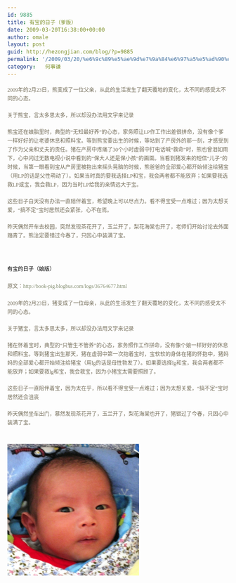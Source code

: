 ```yaml
---
id: 9885
title: 有宝的日子（爹版）
date: 2009-03-20T16:38:00+00:00
author: omale
layout: post
guid: http://hezongjian.com/blog/?p=9885
permalink: '/2009/03/20/%e6%9c%89%e5%ae%9d%e7%9a%84%e6%97%a5%e5%ad%90%ef%bc%88%e7%88%b9%e7%89%88%ef%bc%89/'
category:   何事谦  
---
```

<span class="Apple-style-span" style="LINE-HEIGHT: 19px; FONT-FAMILY: Verdana; COLOR: rgb(116,109,89); FONT-SIZE: 12px">  </span>

<p style="BORDER-BOTTOM-STYLE: none; PADDING-BOTTOM: 0px; BORDER-RIGHT-STYLE: none; LIST-STYLE-TYPE: none; MARGIN: 0px auto 18px; PADDING-LEFT: 0px; PADDING-RIGHT: 0px; BORDER-TOP-STYLE: none; BORDER-LEFT-STYLE: none; PADDING-TOP: 0px">
   
</p>

<p style="BORDER-BOTTOM-STYLE: none; PADDING-BOTTOM: 0px; BORDER-RIGHT-STYLE: none; LIST-STYLE-TYPE: none; MARGIN: 0px auto 18px; PADDING-LEFT: 0px; PADDING-RIGHT: 0px; BORDER-TOP-STYLE: none; BORDER-LEFT-STYLE: none; PADDING-TOP: 0px">
  <span class="Apple-style-span" style="LINE-HEIGHT: 19px; FONT-FAMILY: Verdana; COLOR: rgb(116,109,89); FONT-SIZE: 12px">2009年的2月23日，熊变成了一位父亲，从此的生活发生了翻天覆地的变化，太不同的感受太不同的心态。</span>
</p>

<p style="BORDER-BOTTOM-STYLE: none; PADDING-BOTTOM: 0px; BORDER-RIGHT-STYLE: none; LIST-STYLE-TYPE: none; MARGIN: 0px auto 18px; PADDING-LEFT: 0px; PADDING-RIGHT: 0px; BORDER-TOP-STYLE: none; BORDER-LEFT-STYLE: none; PADDING-TOP: 0px">
  <span class="Apple-style-span" style="LINE-HEIGHT: 19px; FONT-FAMILY: Verdana; COLOR: rgb(116,109,89); FONT-SIZE: 12px">关于熊宝，言太多思太多，所以却没办法用文字来记录</span>
</p>

<p style="BORDER-BOTTOM-STYLE: none; PADDING-BOTTOM: 0px; BORDER-RIGHT-STYLE: none; LIST-STYLE-TYPE: none; MARGIN: 0px auto 18px; PADDING-LEFT: 0px; PADDING-RIGHT: 0px; BORDER-TOP-STYLE: none; BORDER-LEFT-STYLE: none; PADDING-TOP: 0px">
  <span class="Apple-style-span" style="LINE-HEIGHT: 19px; FONT-FAMILY: Verdana; COLOR: rgb(116,109,89); FONT-SIZE: 12px">熊宝还在娘胎里时，典型的&ldquo;无知最好养&rdquo;的心态，家务照让LP作工作出差很拼命，没有像个爹一样好好的让老婆休息和照料宝。等到熊宝要出生的时候，等站到了产房外的那一刻，才感受到了作为父亲和丈夫的责任。猪在产房中疼痛了30个小时虚弱中打电话喊&ldquo;救命&rdquo;时，熊也曾泪如雨下，心中闪过无数电视小说中看到的&ldquo;保大人还是保小孩&rdquo;的画面。当看到猪发来的短信&ldquo;儿子&rdquo;的时候，当第一眼看到宝从产房里被抱出来摇头晃脑的时候，熊爸爸的全部爱心都开始倾注给猪宝（用LP的话是父性萌动了）。如果当时真的要我选择LP和宝，我会两者都不能放弃；如果要我选救LP或宝，我会救LP，因为当时LP给我的亲情远大于宝。</span>
</p>

<p style="BORDER-BOTTOM-STYLE: none; PADDING-BOTTOM: 0px; BORDER-RIGHT-STYLE: none; LIST-STYLE-TYPE: none; MARGIN: 0px auto 18px; PADDING-LEFT: 0px; PADDING-RIGHT: 0px; BORDER-TOP-STYLE: none; BORDER-LEFT-STYLE: none; PADDING-TOP: 0px">
  <span class="Apple-style-span" style="LINE-HEIGHT: 19px; FONT-FAMILY: Verdana; COLOR: rgb(116,109,89); FONT-SIZE: 12px">这些日子白天没有办法一直陪伴着宝，希望晚上可以尽点力。看不得宝受一点难过；因为太想关爱，&ldquo;搞不定&rdquo;宝时居然还会紧张，心不在焉。</span>
</p>

<p style="BORDER-BOTTOM-STYLE: none; PADDING-BOTTOM: 0px; BORDER-RIGHT-STYLE: none; LIST-STYLE-TYPE: none; MARGIN: 0px auto 18px; PADDING-LEFT: 0px; PADDING-RIGHT: 0px; BORDER-TOP-STYLE: none; BORDER-LEFT-STYLE: none; PADDING-TOP: 0px">
  <span class="Apple-style-span" style="LINE-HEIGHT: 19px; FONT-FAMILY: Verdana; COLOR: rgb(116,109,89); FONT-SIZE: 12px">昨天偶然开车去校园，突然发现茶花开了，玉兰开了，梨花海棠也开了，老师们开始讨论去外面踏青了。熊注定要错过今春了，只因心中装满了宝。</span>
</p>

 

<p style="BORDER-BOTTOM-STYLE: none; PADDING-BOTTOM: 0px; BORDER-RIGHT-STYLE: none; LIST-STYLE-TYPE: none; MARGIN: 0px auto 18px; PADDING-LEFT: 0px; PADDING-RIGHT: 0px; BORDER-TOP-STYLE: none; BORDER-LEFT-STYLE: none; PADDING-TOP: 0px">
  <span class="Apple-style-span" style="LINE-HEIGHT: 19px; FONT-FAMILY: Verdana; COLOR: rgb(116,109,89); FONT-SIZE: 12px"><br /> </span>
</p>

<p style="BORDER-BOTTOM-STYLE: none; PADDING-BOTTOM: 0px; BORDER-RIGHT-STYLE: none; LIST-STYLE-TYPE: none; MARGIN: 0px auto 18px; PADDING-LEFT: 0px; PADDING-RIGHT: 0px; BORDER-TOP-STYLE: none; BORDER-LEFT-STYLE: none; PADDING-TOP: 0px">
  <span class="Apple-style-span" style="LINE-HEIGHT: 19px; FONT-FAMILY: Verdana; COLOR: rgb(116,109,89); FONT-SIZE: 12px"><span class="Apple-style-span" style="LINE-HEIGHT: 21px"><span class="Apple-style-span" style="LINE-HEIGHT: normal; FONT-FAMILY: Arial; WHITE-SPACE: pre; COLOR: rgb(0,0,0)">有宝的日子（娘版）</span></span></span>
</p>

<p style="BORDER-BOTTOM-STYLE: none; PADDING-BOTTOM: 0px; BORDER-RIGHT-STYLE: none; LIST-STYLE-TYPE: none; MARGIN: 0px auto 18px; PADDING-LEFT: 0px; PADDING-RIGHT: 0px; BORDER-TOP-STYLE: none; BORDER-LEFT-STYLE: none; PADDING-TOP: 0px">
  <span class="Apple-style-span" style="LINE-HEIGHT: 19px; FONT-FAMILY: Verdana; COLOR: rgb(116,109,89); FONT-SIZE: 12px"><span class="Apple-style-span" style="LINE-HEIGHT: 21px">原文：<a href="http://book-pig.blogbus.com/logs/36764677.html" style="POSITION: static !important; BORDER-BOTTOM-STYLE: none; PADDING-BOTTOM: 0px; BORDER-RIGHT-STYLE: none; LIST-STYLE-TYPE: none; MARGIN: 0px; PADDING-LEFT: 0px; PADDING-RIGHT: 0px; BORDER-TOP-STYLE: none; COLOR: rgb(131,141,111); BORDER-LEFT-STYLE: none; TEXT-DECORATION: none; PADDING-TOP: 0px">http://book-pig.blogbus.com/logs/36764677.html</a></span></span>
</p>

<p style="BORDER-BOTTOM-STYLE: none; PADDING-BOTTOM: 0px; BORDER-RIGHT-STYLE: none; LIST-STYLE-TYPE: none; MARGIN: 0px auto 18px; PADDING-LEFT: 0px; PADDING-RIGHT: 0px; BORDER-TOP-STYLE: none; BORDER-LEFT-STYLE: none; PADDING-TOP: 0px">
  <span class="Apple-style-span" style="LINE-HEIGHT: 19px; FONT-FAMILY: Verdana; COLOR: rgb(116,109,89); FONT-SIZE: 12px">2009年的2月23日，猪变成了一位母亲，从此的生活发生了翻天覆地的变化，太不同的感受太不同的心态。</span>
</p>

<p style="BORDER-BOTTOM-STYLE: none; PADDING-BOTTOM: 0px; BORDER-RIGHT-STYLE: none; LIST-STYLE-TYPE: none; MARGIN: 0px auto 18px; PADDING-LEFT: 0px; PADDING-RIGHT: 0px; BORDER-TOP-STYLE: none; BORDER-LEFT-STYLE: none; PADDING-TOP: 0px">
  <span class="Apple-style-span" style="LINE-HEIGHT: 19px; FONT-FAMILY: Verdana; COLOR: rgb(116,109,89); FONT-SIZE: 12px">关于猪宝，言太多思太多，所以却没办法用文字来记录</span>
</p>

<p style="BORDER-BOTTOM-STYLE: none; PADDING-BOTTOM: 0px; BORDER-RIGHT-STYLE: none; LIST-STYLE-TYPE: none; MARGIN: 0px auto 18px; PADDING-LEFT: 0px; PADDING-RIGHT: 0px; BORDER-TOP-STYLE: none; BORDER-LEFT-STYLE: none; PADDING-TOP: 0px">
  <span class="Apple-style-span" style="LINE-HEIGHT: 19px; FONT-FAMILY: Verdana; COLOR: rgb(116,109,89); FONT-SIZE: 12px">猪在怀着宝时，典型的&ldquo;只管生不管养&rdquo;的心态，家务照作工作拼命，没有像个娘一样好好的休息和照料宝。等到猪宝出生那天，猪在虚弱中第一次抱着宝时，宝软软的身体在猪的怀抱中，猪妈妈的全部爱心都开始倾注给猪宝（用lg的话是母性勃发了）。如果要选择lg和宝，我会两者都不能放弃；如果要救lg和宝，我会救宝，因为小猪宝太需要照顾了。</span>
</p>

<p style="BORDER-BOTTOM-STYLE: none; PADDING-BOTTOM: 0px; BORDER-RIGHT-STYLE: none; LIST-STYLE-TYPE: none; MARGIN: 0px auto 18px; PADDING-LEFT: 0px; PADDING-RIGHT: 0px; BORDER-TOP-STYLE: none; BORDER-LEFT-STYLE: none; PADDING-TOP: 0px">
  <span class="Apple-style-span" style="LINE-HEIGHT: 19px; FONT-FAMILY: Verdana; COLOR: rgb(116,109,89); FONT-SIZE: 12px">这些日子一直陪伴着宝，因为太在乎，所以看不得宝受一点难过；因为太想关爱，&ldquo;搞不定&rdquo;宝时居然还会沮丧</span>
</p>

<p style="BORDER-BOTTOM-STYLE: none; PADDING-BOTTOM: 0px; BORDER-RIGHT-STYLE: none; LIST-STYLE-TYPE: none; MARGIN: 0px auto 18px; PADDING-LEFT: 0px; PADDING-RIGHT: 0px; BORDER-TOP-STYLE: none; BORDER-LEFT-STYLE: none; PADDING-TOP: 0px">
  <span class="Apple-style-span" style="LINE-HEIGHT: 19px; FONT-FAMILY: Verdana; COLOR: rgb(116,109,89); FONT-SIZE: 12px">昨天偶然坐车出门，慕然发现茶花开了，玉兰开了，梨花海棠也开了，猪错过了今春，只因心中装满了宝。</span>
</p>

<p style="BORDER-BOTTOM-STYLE: none; PADDING-BOTTOM: 0px; BORDER-RIGHT-STYLE: none; LIST-STYLE-TYPE: none; MARGIN: 0px auto 18px; PADDING-LEFT: 0px; PADDING-RIGHT: 0px; BORDER-TOP-STYLE: none; BORDER-LEFT-STYLE: none; PADDING-TOP: 0px">
  <span class="Apple-style-span" style="LINE-HEIGHT: 19px; FONT-FAMILY: Verdana; COLOR: rgb(116,109,89); FONT-SIZE: 12px"><br /> <a href="/assets/images/2009/03/baby1day.jpg"><img class="aligncenter size-medium wp-image-10279" height="300" src="/assets/images/2009/03/baby1day-300x300.jpg" title="baby1day" width="300"  /></a></span>
</p>